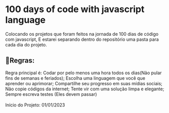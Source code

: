 <h1>100 days of code with javascript language</h1>
Colocando os projetos que foram feitos na jornada de 100 dias de código com javascript, 
E estarei separando dentro do repositório uma pasta para cada dia do projeto.

<h2>🚩Regras:</h2>

Regra principal é: Codar por pelo menos uma hora todos os dias(Não pular fins de semanas e feriados);
Escolha uma linguagem que você que aprender ou aprimorar;
Compartilhe seu progresso em suas mídias sociais;
Não copie códigos da internet;
Tente vir com uma solução limpa e elegante;
Sempre escreva testes (Eles devem passar)<br/><br/>
Início do Projeto: 01/01/2023

